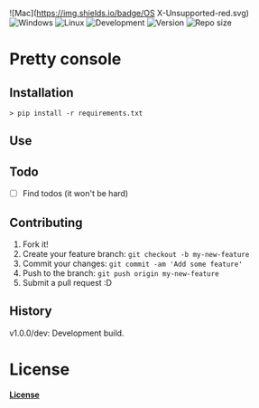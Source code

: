 
![Mac](https://img.shields.io/badge/OS X-Unsupported-red.svg)
![Windows](https://img.shields.io/badge/Windows-Supported-brightgreen.svg)
![Linux](https://img.shields.io/badge/Linux-Unsupported-red.svg)
![Development](https://img.shields.io/badge/Development-busy-brightgreen.svg)
![Version](https://img.shields.io/badge/Latest-1.0.0/dev-blue.svg)
![Repo size](https://reposs.herokuapp.com/?path=riptide00/pretty_console)

# Pretty console

## Installation

    > pip install -r requirements.txt

## Use


## Todo

- [ ] Find todos (it won't be hard)

## Contributing
1. Fork it!
2. Create your feature branch: `git checkout -b my-new-feature`
3. Commit your changes: `git commit -am 'Add some feature'`
4. Push to the branch: `git push origin my-new-feature`
5. Submit a pull request :D

## History

v1.0.0/dev: Development build.

# License

[__License__](/LICENSE.txt)
